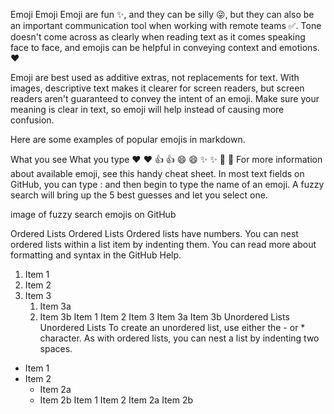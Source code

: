Emoji
Emoji
Emoji are fun ✨, and they can be silly 😜, but they can also be an important communication tool when working with remote teams ✅. Tone doesn't come across as clearly when reading text as it comes speaking face to face, and emojis can be helpful in conveying context and emotions. ❤️

Emoji are best used as additive extras, not replacements for text. With images, descriptive text makes it clearer for screen readers, but screen readers aren't guaranteed to convey the intent of an emoji. Make sure your meaning is clear in text, so emoji will help instead of causing more confusion.

Here are some examples of popular emojis in markdown.

What you see	What you type
❤️	:heart:
👍	:+1:
😄	:smile:
✨	:sparkles:
🎉	:tada:
For more information about available emoji, see this handy cheat sheet. In most text fields on GitHub, you can type : and then begin to type the name of an emoji. A fuzzy search will bring up the 5 best guesses and let you select one.

image of fuzzy search emojis on GitHub

Ordered Lists
Ordered Lists
Ordered lists have numbers. You can nest ordered lists within a list item by indenting them. You can read more about formatting and syntax in the GitHub Help.

1. Item 1
2. Item 2
3. Item 3
   1. Item 3a
   2. Item 3b
Item 1
Item 2
Item 3
Item 3a
Item 3b
Unordered Lists
Unordered Lists
To create an unordered list, use either the - or * character. As with ordered lists, you can nest a list by indenting two spaces.

* Item 1
* Item 2
  * Item 2a
  * Item 2b
Item 1
Item 2
Item 2a
Item 2b
